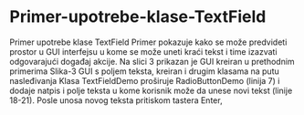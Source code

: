 # Primer-upotrebe-klase-TextField
Primer upotrebe klase TextField Primer pokazuje kako se može predvideti prostor u GUI interfejsu u kome se može uneti kraći tekst i time izazvati odgovarajući događaj akcije. Na slici 3 prikazan je GUI kreiran u prethodnim primerima   Slika-3 GUI s poljem teksta, kreiran i drugim klasama na putu nasleđivanja Klasa TextFieldDemo proširuje RadioButtonDemo (linija 7) i dodaje natpis i polje teksta u kome korisnik može da unese novi tekst (linije 18-21). Posle unosa novog teksta pritiskom tastera Enter, 
